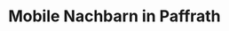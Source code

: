 ---
title: "Mobile Nachbarn in Paffrath"
url: /bergisch-gladbach/mobile-nachbarn-in-paffrath/
shop: Fahrrad
---